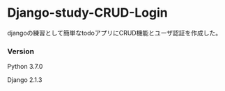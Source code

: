 # Django-study-CRUD-Login



djangoの練習として簡単なtodoアプリにCRUD機能とユーザ認証を作成した。

### Version

Python 3.7.0

Django 2.1.3



